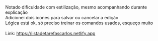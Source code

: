 Notado dificuldade com estilização, mesmo acompanhando durante explicação <br/>
Adicionei dois icones para salvar ou cancelar a edição <br/>
Lógica está ok, só preciso treinar os comandos usados, esqueço muito <br/>
<br/>
Link: https://listadetarefascarlos.netlify.app
